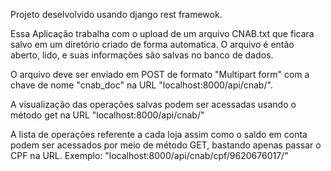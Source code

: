 Projeto deselvolvido usando django rest framewok.

Essa Aplicação trabalha com o upload de um arquivo CNAB.txt que ficara salvo em um diretório criado de forma automatica. O arquivo é então aberto, lido, e suas informações são salvas no banco de dados.

O arquivo deve ser enviado em POST de formato "Multipart form" com a chave de nome "cnab_doc" na URL "localhost:8000/api/cnab/".

A visualização das operações salvas podem ser acessadas usando o método get na URL "localhost:8000/api/cnab/"

A lista de operações referente a cada loja assim como o saldo em conta podem ser acessados por meio de método GET, bastando apenas passar o CPF na URL. Exemplo: "localhost:8000/api/cnab/cpf/9620676017/"